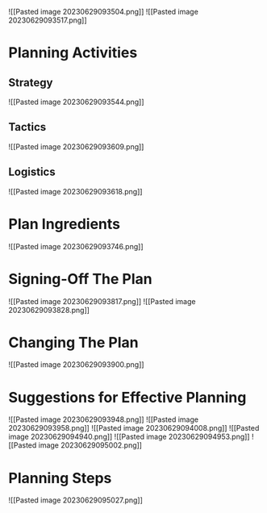 ![[Pasted image 20230629093504.png]]
![[Pasted image 20230629093517.png]]

# Planning Activities

## Strategy
![[Pasted image 20230629093544.png]]

## Tactics
![[Pasted image 20230629093609.png]]

## Logistics
![[Pasted image 20230629093618.png]]

# Plan Ingredients
![[Pasted image 20230629093746.png]]

# Signing-Off The Plan
![[Pasted image 20230629093817.png]]
![[Pasted image 20230629093828.png]]

# Changing The Plan
![[Pasted image 20230629093900.png]]

# Suggestions for Effective Planning
![[Pasted image 20230629093948.png]]
![[Pasted image 20230629093958.png]]
![[Pasted image 20230629094008.png]]
![[Pasted image 20230629094940.png]]
![[Pasted image 20230629094953.png]]
![[Pasted image 20230629095002.png]]


# Planning Steps
![[Pasted image 20230629095027.png]]
